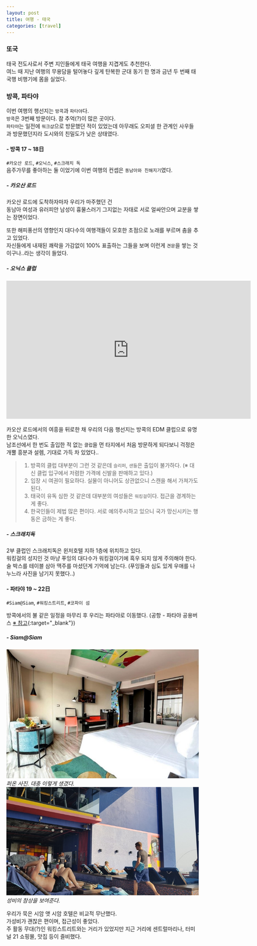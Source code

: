 ```yaml
---
layout: post
title: 여행 - 태국
categories: [travel]
---
```


### 또국

태국 전도사로서 주변 지인들에게 태국 여행을 지겹게도 추천한다.  
여느 때 지난 여행의 무용담을 털어놓다 깊게 탄복한 군대 동기 한 명과 금년 두 번째 태국행 비행기에 몸을 실었다.

### 방콕, 파타야

이번 여행의 행선지는 `방콕`과 `파타야`다.  
`방콕`은 3번째 방문이다. 참 추억(?)이 많은 곳이다.  
`파타야`는 일전에 `워크샵`으로 방문했던 적이 있었는데 아무래도 오피셜 한 관계인 사우들과 방문했던지라 도시와의 친밀도가 낮은 상태였다.  

#### - 방콕 17 ~ 18日

`#카오산 로드`, `#오닉스`, `#스크래치 독`  
음주가무를 좋아하는 둘 이었기에 이번 여행의 컨셉은 `동남아와 친해지기`였다.

##### - 카오산 로드

카오산 로드에 도착하자마자 우리가 마주했던 건  
동남아 여성과 유러피안 남성이 흉물스러기 그지없는 자태로 서로 얼싸안으며 교분을 쌓는 장면이었다.  

또한 해피풍선의 영향인지 대다수의 여행객들이 모호한 초점으로 노래를 부르며 춤을 추고 있었다.  
자신들에게 내재된 쾌락을 가감없이 100% 표출하는 그들을 보며 이런게 `견문`을 쌓는 것이구나..라는 생각이 들었다.

##### - 오닉스 클럽

<iframe src="https://player.vimeo.com/video/370444968" width="640" height="361" frameborder="0" allow="autoplay; fullscreen" allowfullscreen></iframe>

카오산 로드에서의 여흥을 뒤로한 채 우리의 다음 행선지는 방콕의 EDM 클럽으로 유명한 오닉스였다.  
남조선에서 한 번도 출입한 적 없는 `클럽`을 먼 타지에서 처음 방문하게 되다보니 걱정은 개뿔 흥분과 설렘, 기대로 가득 차 있었다..  

> 1. 방콕의 클럽 대부분이 그런 것 같은데 `슬리퍼`, `샌들`은 출입이 불가하다. (※ 대신 클럽 입구에서 저렴한 가격에 신발을 판매하고 있다.)
> 2. 입장 시 여권이 필요하다. 실물이 아니어도 상관없으니 스캔을 해서 가져가도 된다.
> 3. 태국이 유독 심한 것 같은데 대부분의 여성들은 `워킹걸`이다. 접근을 경계하는 게 좋다.
> 4. 한국인들이 제법 많은 편이다. 서로 예의주시하고 있으니 국가 망신시키는 행동은 금하는 게 좋다.

##### - 스크래치독

2부 클럽인 스크래치독은 윈저호텔 지하 1층에 위치하고 있다.  
워킹걸의 성지인 것 마냥 푸잉의 대다수가 워킹걸이기에 흑우 되지 않게 주의해야 한다.  
술 박스를 테이블 삼아 맥주를 마셨던게 기억에 남는다. (푸잉들과 심도 있게 우애를 나누느라 사진을 남기지 못했다..)

#### - 파타야 19 ~ 22日

`#Siam@Siam`, `#워킹스트리트`, `#코파이 섬`  

방콕에서의 불 같은 일정을 마무리 후 우리는 파타야로 이동했다. (공항 - 파타야 공용버스 [※ 참고](https://www.klook.com/ko/activity/9807-shared-suvarnabhumi-airport-transfers-bkk-for-pattaya/){:target="_blank"})

##### - Siam@Siam

![파타야 숙소](/images/posts/2018-pattaya/room.jpg "시암앳시암") *퍼온 사진. 대충 이렇게 생겼다.*
![파타야 숙소](/images/posts/2018-pattaya/20181220_153738.jpg "루프탑수영장") *성비의 참상을 보여준다.*

우리가 묵은 시암 앳 시암 호텔은 비교적 무난했다.  
가성비가 괜찮은 편이며, 접근성이 좋았다.  
주 활동 무대(?)인 워킹스트리트와는 거리가 있었지만 지근 거리에 센트럴마리나, 터미널 21 쇼핑몰, 맛집 등이 즐비했다.